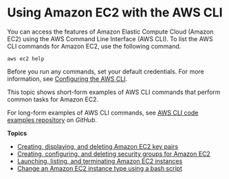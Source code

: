# Using Amazon EC2 with the AWS CLI<a name="cli-services-ec2"></a>

You can access the features of Amazon Elastic Compute Cloud \(Amazon EC2\) using the AWS Command Line Interface \(AWS CLI\)\. To list the AWS CLI commands for Amazon EC2, use the following command\.

```
aws ec2 help
```

Before you run any commands, set your default credentials\. For more information, see [Configuring the AWS CLI](cli-chap-configure.md)\.

This topic shows short\-form examples of AWS CLI commands that perform common tasks for Amazon EC2\.

For long\-form examples of AWS CLI commands, see [AWS CLI code examples repository](https://github.com/awsdocs/aws-doc-sdk-examples/tree/master/aws-cli) on *GitHub*\.

**Topics**
+ [Creating, displaying, and deleting Amazon EC2 key pairs](cli-services-ec2-keypairs.md)
+ [Creating, configuring, and deleting security groups for Amazon EC2](cli-services-ec2-sg.md)
+ [Launching, listing, and terminating Amazon EC2 instances](cli-services-ec2-instances.md)
+ [Change an Amazon EC2 instance type using a bash script](cli-services-ec2-instance-type-script.md)